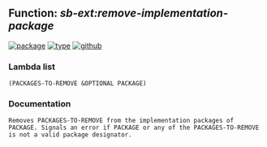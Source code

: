 ## Function: ***sb-ext:remove-implementation-package***
[![package](https://img.shields.io/badge/Package-SB--EXT-5f9ea0.svg?style=social&colorA=999999)](../) [![type](https://img.shields.io/badge/Type-Function-5f9ea0.svg?style=social&colorA=999999)](../#function) [![github](https://img.shields.io/badge/GitHub-View_the_source-5f9ea0.svg?style=social&colorA=999999&logo=github)](https://github.com/sbcl/sbcl/blob/master/src/code/target-package.lisp/) 
### Lambda list
```
(PACKAGES-TO-REMOVE &OPTIONAL PACKAGE)
```
### Documentation
```
Removes PACKAGES-TO-REMOVE from the implementation packages of
PACKAGE. Signals an error if PACKAGE or any of the PACKAGES-TO-REMOVE
is not a valid package designator.
```
